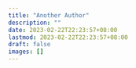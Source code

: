 ```yaml
---
title: "Another Author"
description: ""
date: 2023-02-22T22:23:57+08:00
lastmod: 2023-02-22T22:23:57+08:00
draft: false
images: []
---
```

